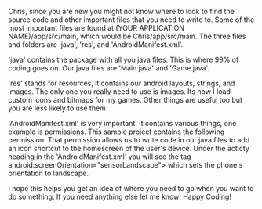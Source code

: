 Chris, since you are new you might not know where to look to find the source code and other important files that you need to write to. 
Some of the most important files are found at (YOUR APPLICATION NAME)/app/src/main, which would be Chris/app/src/main.
The three files and folders are 'java', 'res', and 'AndroidManifest.xml'.

'java' contains the package with all you java files. This is where 99% of coding goes on. Our java files are 'Main.java' and 'Game.java'.

'res' stands for resources, it contains our android layouts, strings, and images. The only one you really need to use is images. Its how 
I load custom icons and bitmaps for my games. Other things are useful too but you are less likely to use them.

'AndroidManifest.xml' is very important. It contains various things, one example is permissions. This sample project contains the following permission: <uses-permission android:name="com.android.launcher.permission.INSTALL_SHORTCUT" />
That permission allows us to write code in our java files to add an icon shortcut to the homescreen of the user's device.
Under the acticty heading in the 'AndroidManifest.xml' you will see the tag android:screenOrientation="sensorLandscape"> which sets the
phone's orientation to landscape. 



I hope this helps you get an idea of where you need to go when you want to do something. If you need anything else let me know!
Happy Coding!
